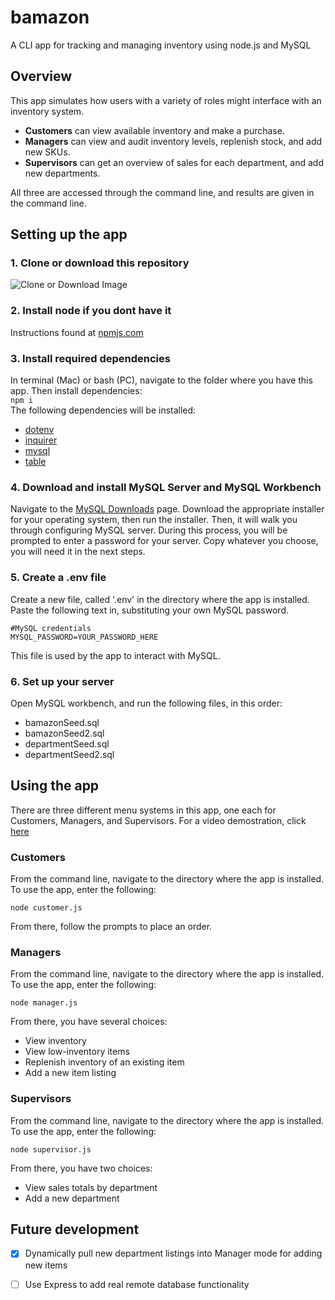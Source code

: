 # bamazon
A CLI app for tracking and managing inventory using node.js and MySQL

## Overview
This app simulates how users with a variety of roles might interface with an inventory system. 

* **Customers** can view available inventory and make a purchase. 
* **Managers** can view and audit inventory levels, replenish stock, and add new SKUs. 
* **Supervisors** can get an overview of sales for each department, and add new departments.

All three are accessed through the command line, and results are given in the command line.

## Setting up the app
### 1. Clone or download this repository

![Clone or Download Image](https://i.imgur.com/AxFTb5x.png)

### 2. Install node if you dont have it

Instructions found at [npmjs.com](https://docs.npmjs.com/getting-started/installing-node)

### 3. Install required dependencies

In terminal (Mac) or bash (PC), navigate to the folder where you have this app. Then install dependencies:  
  `npm i`  
The following dependencies will be installed:

* [dotenv](https://www.npmjs.com/package/dotenv)
* [inquirer](https://www.npmjs.com/package/inquirer)
* [mysql](https://www.npmjs.com/package/mysql)
* [table](https://www.npmjs.com/package/table)

### 4. Download and install MySQL Server and MySQL Workbench
Navigate to the [MySQL Downloads](https://dev.mysql.com/downloads/mysql/) page. Download the appropriate installer for your operating system, then run the installer. Then, it will walk you through configuring MySQL server. During this process, you will be prompted to enter a password for your server. Copy whatever you choose, you will need it in the next steps.

### 5. Create a .env file
Create a new file, called '.env' in the directory where the app is installed. Paste the following text in, substituting your own MySQL password.

```
#MySQL credentials
MYSQL_PASSWORD=YOUR_PASSWORD_HERE
```
This file is used by the app to interact with MySQL.

### 6. Set up your server
Open MySQL workbench, and run the following files, in this order:
* bamazonSeed.sql
* bamazonSeed2.sql
* departmentSeed.sql
* departmentSeed2.sql

## Using the app
There are three different menu systems in this app, one each for Customers, Managers, and Supervisors. For a video demostration, click [here](https://drive.google.com/file/d/1QuWyAL8l86Q2FYdtVdp-PrImudj_vOPp/view)

### Customers

From the command line, navigate to the directory where the app is installed. To use the app, enter the following:

```
node customer.js
```

From there, follow the prompts to place an order.

### Managers

From the command line, navigate to the directory where the app is installed. To use the app, enter the following:

```
node manager.js
```

From there, you have several choices:
* View inventory
* View low-inventory items
* Replenish inventory of an existing item
* Add a new item listing

### Supervisors

From the command line, navigate to the directory where the app is installed. To use the app, enter the following:

```
node supervisor.js
```

From there, you have two choices:
* View sales totals by department
* Add a new department

## Future development

- [x] Dynamically pull new department listings into Manager mode for adding new items
- [ ] Use Express to add real remote database functionality

